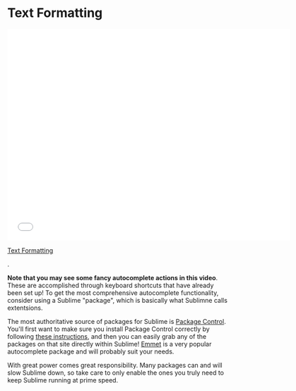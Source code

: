 # Text Formatting

<iframe width="640" height="480" src="//www.youtube.com/embed/toswcv5oj9I?rel=0&modestbranding=1" frameborder="0" allowfullscreen></iframe>

<p><a href="https://www.youtube.com/watch?v=toswcv5oj9I">Text Formatting</a></p>.

**Note that you may see some fancy autocomplete actions in this video**. These are accomplished through keyboard shortcuts that have already been set up! To get the most comprehensive autocomplete functionality, consider using a Sublime  "package", which is basically what Sublimne calls extentsions.

The most authoritative source of packages for Sublime is [Package Control](https://packagecontrol.io/). You'll first want to make sure you install Package Control correctly by following [these instructions](https://packagecontrol.io/installation), and then you can easily grab any of the packages on that site directly within Sublime! [Emmet](https://packagecontrol.io/packages/Emmet) is a very popular autocomplete package and will probably suit your needs.

With great power comes great responsibility. Many packages can and will slow Sublime down, so take care to only enable the ones you truly need to keep Sublime running at prime speed.
